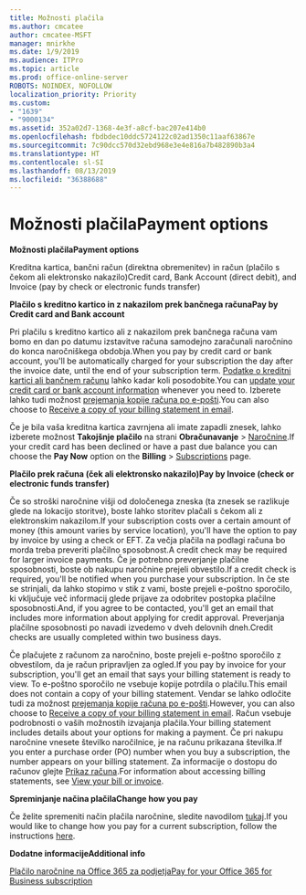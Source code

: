 ```yaml
---
title: Možnosti plačila
ms.author: cmcatee
author: cmcatee-MSFT
manager: mnirkhe
ms.date: 1/9/2019
ms.audience: ITPro
ms.topic: article
ms.prod: office-online-server
ROBOTS: NOINDEX, NOFOLLOW
localization_priority: Priority
ms.custom:
- "1639"
- "9000134"
ms.assetid: 352a02d7-1368-4e3f-a8cf-bac207e414b0
ms.openlocfilehash: fbdbdec10ddc5724122c02ad1350c11aaf63867e
ms.sourcegitcommit: 7c90dcc570d32ebd968e3e4e816a7b482890b3a4
ms.translationtype: HT
ms.contentlocale: sl-SI
ms.lasthandoff: 08/13/2019
ms.locfileid: "36388688"
---
```

# <a name="payment-options"></a><span data-ttu-id="5e3b0-102">Možnosti plačila</span><span class="sxs-lookup"><span data-stu-id="5e3b0-102">Payment options</span></span>

<span data-ttu-id="5e3b0-103">**Možnosti plačila**</span><span class="sxs-lookup"><span data-stu-id="5e3b0-103">**Payment options**</span></span>
  
<span data-ttu-id="5e3b0-104">Kreditna kartica, bančni račun (direktna obremenitev) in račun (plačilo s čekom ali elektronsko nakazilo)</span><span class="sxs-lookup"><span data-stu-id="5e3b0-104">Credit card, Bank Account (direct debit), and Invoice (pay by check or electronic funds transfer)</span></span>
  
<span data-ttu-id="5e3b0-105">**Plačilo s kreditno kartico in z nakazilom prek bančnega računa**</span><span class="sxs-lookup"><span data-stu-id="5e3b0-105">**Pay by Credit card and Bank account**</span></span>
  
<span data-ttu-id="5e3b0-106">Pri plačilu s kreditno kartico ali z nakazilom prek bančnega računa vam bomo en dan po datumu izstavitve računa samodejno zaračunali naročnino do konca naročniškega obdobja.</span><span class="sxs-lookup"><span data-stu-id="5e3b0-106">When you pay by credit card or bank account, you'll be automatically charged for your subscription the day after the invoice date, until the end of your subscription term.</span></span> <span data-ttu-id="5e3b0-107">[Podatke o kreditni kartici ali bančnem računu](https://docs.microsoft.com/office365/admin/subscriptions-and-billing/add-update-or-remove-credit-card-or-bank-account) lahko kadar koli posodobite.</span><span class="sxs-lookup"><span data-stu-id="5e3b0-107">You can [update your credit card or bank account information](https://docs.microsoft.com/office365/admin/subscriptions-and-billing/add-update-or-remove-credit-card-or-bank-account) whenever you need to.</span></span> <span data-ttu-id="5e3b0-108">Izberete lahko tudi možnost [prejemanja kopije računa po e-pošti](https://docs.microsoft.com/office365/admin/subscriptions-and-billing/pay-for-your-subscription#receive-a-copy-of-your-billing-statement-in-email).</span><span class="sxs-lookup"><span data-stu-id="5e3b0-108">You can also choose to [Receive a copy of your billing statement in email](https://docs.microsoft.com/office365/admin/subscriptions-and-billing/pay-for-your-subscription#receive-a-copy-of-your-billing-statement-in-email).</span></span>
  
<span data-ttu-id="5e3b0-109">Če je bila vaša kreditna kartica zavrnjena ali imate zapadli znesek, lahko izberete možnost **Takojšnje plačilo** na strani **Obračunavanje** \> [Naročnine](https://portal.office.com/adminportal/home#/subscriptions).</span><span class="sxs-lookup"><span data-stu-id="5e3b0-109">If your credit card has been declined or have a past due balance you can choose the **Pay Now** option on the **Billing** \> [Subscriptions](https://portal.office.com/adminportal/home#/subscriptions) page.</span></span>
  
<span data-ttu-id="5e3b0-110">**Plačilo prek računa (ček ali elektronsko nakazilo)**</span><span class="sxs-lookup"><span data-stu-id="5e3b0-110">**Pay by Invoice (check or electronic funds transfer)**</span></span>
  
<span data-ttu-id="5e3b0-111">Če so stroški naročnine višji od določenega zneska (ta znesek se razlikuje glede na lokacijo storitve), boste lahko storitev plačali s čekom ali z elektronskim nakazilom.</span><span class="sxs-lookup"><span data-stu-id="5e3b0-111">If your subscription costs over a certain amount of money (this amount varies by service location), you'll have the option to pay by invoice by using a check or EFT.</span></span> <span data-ttu-id="5e3b0-112">Za večja plačila na podlagi računa bo morda treba preveriti plačilno sposobnost.</span><span class="sxs-lookup"><span data-stu-id="5e3b0-112">A credit check may be required for larger invoice payments.</span></span> <span data-ttu-id="5e3b0-113">Če je potrebno preverjanje plačilne sposobnosti, boste ob nakupu naročnine prejeli obvestilo.</span><span class="sxs-lookup"><span data-stu-id="5e3b0-113">If a credit check is required, you'll be notified when you purchase your subscription.</span></span> <span data-ttu-id="5e3b0-114">In če ste se strinjali, da lahko stopimo v stik z vami, boste prejeli e-poštno sporočilo, ki vključuje več informacij glede prijave za odobritev postopka plačilne sposobnosti.</span><span class="sxs-lookup"><span data-stu-id="5e3b0-114">And, if you agree to be contacted, you'll get an email that includes more information about applying for credit approval.</span></span> <span data-ttu-id="5e3b0-115">Preverjanja plačilne sposobnosti po navadi izvedemo v dveh delovnih dneh.</span><span class="sxs-lookup"><span data-stu-id="5e3b0-115">Credit checks are usually completed within two business days.</span></span>
  
<span data-ttu-id="5e3b0-116">Če plačujete z računom za naročnino, boste prejeli e-poštno sporočilo z obvestilom, da je račun pripravljen za ogled.</span><span class="sxs-lookup"><span data-stu-id="5e3b0-116">If you pay by invoice for your subscription, you'll get an email that says your billing statement is ready to view.</span></span> <span data-ttu-id="5e3b0-117">To e-poštno sporočilo ne vsebuje kopije potrdila o plačilu.</span><span class="sxs-lookup"><span data-stu-id="5e3b0-117">This email does not contain a copy of your billing statement.</span></span> <span data-ttu-id="5e3b0-118">Vendar se lahko odločite tudi za možnost [prejemanja kopije računa po e-pošti](https://docs.microsoft.com/office365/admin/subscriptions-and-billing/pay-for-your-subscription#receive-a-copy-of-your-billing-statement-in-email).</span><span class="sxs-lookup"><span data-stu-id="5e3b0-118">However, you can also choose to [Receive a copy of your billing statement in email](https://docs.microsoft.com/office365/admin/subscriptions-and-billing/pay-for-your-subscription#receive-a-copy-of-your-billing-statement-in-email).</span></span> <span data-ttu-id="5e3b0-119">Račun vsebuje podrobnosti o vaših možnostih izvajanja plačila.</span><span class="sxs-lookup"><span data-stu-id="5e3b0-119">Your billing statement includes details about your options for making a payment.</span></span> <span data-ttu-id="5e3b0-120">Če pri nakupu naročnine vnesete številko naročilnice, je na računu prikazana številka.</span><span class="sxs-lookup"><span data-stu-id="5e3b0-120">If you enter a purchase order (PO) number when you buy a subscription, the number appears on your billing statement.</span></span> <span data-ttu-id="5e3b0-121">Za informacije o dostopu do računov glejte [Prikaz računa](https://docs.microsoft.com/office365/admin/subscriptions-and-billing/view-your-bill-or-invoice).</span><span class="sxs-lookup"><span data-stu-id="5e3b0-121">For information about accessing billing statements, see [View your bill or invoice](https://docs.microsoft.com/office365/admin/subscriptions-and-billing/view-your-bill-or-invoice).</span></span>
  
<span data-ttu-id="5e3b0-122">**Spreminjanje načina plačila**</span><span class="sxs-lookup"><span data-stu-id="5e3b0-122">**Change how you pay**</span></span>
  
<span data-ttu-id="5e3b0-123">Če želite spremeniti način plačila naročnine, sledite navodilom [tukaj](https://docs.microsoft.com/office365/admin/subscriptions-and-billing/change-payment-method).</span><span class="sxs-lookup"><span data-stu-id="5e3b0-123">If you would like to change how you pay for a current subscription, follow the instructions [here](https://docs.microsoft.com/office365/admin/subscriptions-and-billing/change-payment-method).</span></span>
  
<span data-ttu-id="5e3b0-124">**Dodatne informacije**</span><span class="sxs-lookup"><span data-stu-id="5e3b0-124">**Additional info**</span></span>
  
[<span data-ttu-id="5e3b0-125">Plačilo naročnine na Office 365 za podjetja</span><span class="sxs-lookup"><span data-stu-id="5e3b0-125">Pay for your Office 365 for Business subscription</span></span>](https://docs.microsoft.com/office365/admin/subscriptions-and-billing/pay-for-your-subscription)